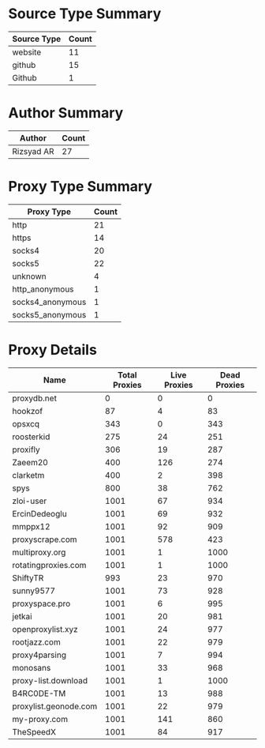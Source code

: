 # Source Type Summary

| Source Type | Count |
|-------------|-------|
| website | 11 |
| github | 15 |
| Github | 1 |


# Author Summary

| Author | Count |
|--------|-------|
| Rizsyad AR | 27 |


# Proxy Type Summary

| Proxy Type | Count |
|------------|-------|
| http | 21 |
| https | 14 |
| socks4 | 20 |
| socks5 | 22 |
| unknown | 4 |
| http_anonymous | 1 |
| socks4_anonymous | 1 |
| socks5_anonymous | 1 |


# Proxy Details

| Name | Total Proxies | Live Proxies | Dead Proxies |
|------|---------------|--------------|---------------|
| proxydb.net | 0 | 0 | 0 |
| hookzof | 87 | 4 | 83 |
| opsxcq | 343 | 0 | 343 |
| roosterkid | 275 | 24 | 251 |
| proxifly | 306 | 19 | 287 |
| Zaeem20 | 400 | 126 | 274 |
| clarketm | 400 | 2 | 398 |
| spys | 800 | 38 | 762 |
| zloi-user | 1001 | 67 | 934 |
| ErcinDedeoglu | 1001 | 69 | 932 |
| mmppx12 | 1001 | 92 | 909 |
| proxyscrape.com | 1001 | 578 | 423 |
| multiproxy.org | 1001 | 1 | 1000 |
| rotatingproxies.com | 1001 | 1 | 1000 |
| ShiftyTR | 993 | 23 | 970 |
| sunny9577 | 1001 | 73 | 928 |
| proxyspace.pro | 1001 | 6 | 995 |
| jetkai | 1001 | 20 | 981 |
| openproxylist.xyz | 1001 | 24 | 977 |
| rootjazz.com | 1001 | 22 | 979 |
| proxy4parsing | 1001 | 7 | 994 |
| monosans | 1001 | 33 | 968 |
| proxy-list.download | 1001 | 1 | 1000 |
| B4RC0DE-TM | 1001 | 13 | 988 |
| proxylist.geonode.com | 1001 | 22 | 979 |
| my-proxy.com | 1001 | 141 | 860 |
| TheSpeedX | 1001 | 84 | 917 |
